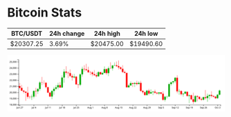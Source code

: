 # Bitcoin Stats

BTC/USDT|24h change|24h high|24h low|
|---|---|---|---|
|$20307.25|3.69%|$20475.00|$19490.60|

<img src="./chart.svg">
